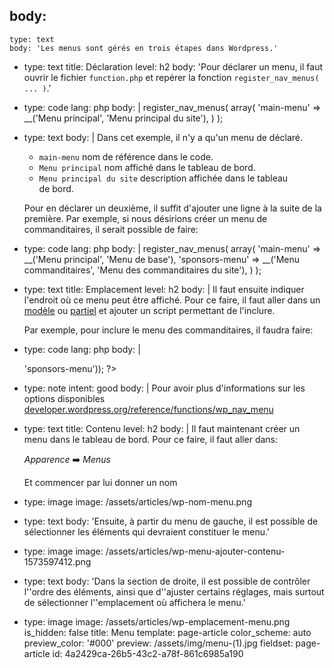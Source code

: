 body:
  -
    type: text
    body: 'Les menus sont gérés en trois étapes dans Wordpress.'
  -
    type: text
    title: Déclaration
    level: h2
    body: 'Pour déclarer un menu, il faut ouvrir le fichier `function.php` et repérer la fonction `register_nav_menus( ... )`.'
  -
    type: code
    lang: php
    body: |
      register_nav_menus( 
        array(
          'main-menu' => __('Menu principal', 'Menu principal du site'), 
        )
      );
  -
    type: text
    body: |
      Dans cet exemple, il n'y a qu'un menu de déclaré.
      
      - `main-menu` nom de référence dans le&nbsp;code.
      - `Menu principal` nom affiché dans le tableau de&nbsp;bord.
      - `Menu principal du site` description affichée dans le tableau de&nbsp;bord.
      
      Pour en déclarer un deuxième, il suffit d'ajouter une ligne à la suite de la première. Par exemple, si nous désirions créer un menu de commanditaires, il serait possible de faire:
  -
    type: code
    lang: php
    body: |
      register_nav_menus( 
        array(
          'main-menu' => __('Menu principal', 'Menu de base'), 
          'sponsors-menu' => __('Menu commanditaires', 'Menu des commanditaires du site'), 
        )
      );
  -
    type: text
    title: Emplacement
    level: h2
    body: |
      Il faut ensuite indiquer l'endroit où ce menu peut être affiché. Pour ce faire, il faut aller dans un [modèle](./templates) ou [partiel](./parts) et ajouter un script permettant de&nbsp;l'inclure.
      
      Par exemple, pour inclure le menu des commanditaires, il faudra&nbsp;faire:
  -
    type: code
    lang: php
    body: |
      <?php 
        wp_nav_menu(array('theme_location' => 'sponsors-menu'));
      ?>
  -
    type: note
    intent: good
    body: |
      Pour avoir plus d'informations sur les options disponibles
      [developer.wordpress.org/reference/functions/wp_nav_menu](https://developer.wordpress.org/reference/functions/wp_nav_menu/)
  -
    type: text
    title: Contenu
    level: h2
    body: |
      Il faut maintenant créer un menu dans le tableau de bord. Pour ce faire, il faut aller&nbsp;dans:
      
      _Apparence_ ➡️ _Menus_
      
      Et commencer par lui donner un&nbsp;nom
  -
    type: image
    image: /assets/articles/wp-nom-menu.png
  -
    type: text
    body: 'Ensuite, à partir du menu de gauche, il est possible de sélectionner les éléments qui devraient constituer le&nbsp;menu.'
  -
    type: image
    image: /assets/articles/wp-menu-ajouter-contenu-1573597412.png
  -
    type: text
    body: 'Dans la section de droite, il est possible de contrôler l''ordre des éléments, ainsi que d''ajuster certains réglages, mais surtout de sélectionner l''emplacement où affichera le&nbsp;menu.'
  -
    type: image
    image: /assets/articles/wp-emplacement-menu.png
is_hidden: false
title: Menu
template: page-article
color_scheme: auto
preview_color: '#000'
preview: /assets/img/menu-(1).jpg
fieldset: page-article
id: 4a2429ca-26b5-43c2-a78f-861c6985a190
